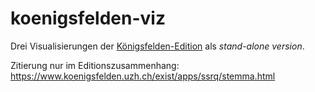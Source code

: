 # koenigsfelden-viz

Drei Visualisierungen der [Königsfelden-Edition](https://www.koenigsfelden.uzh.ch) als *stand-alone version*.

Zitierung nur im Editionszusammenhang: https://www.koenigsfelden.uzh.ch/exist/apps/ssrq/stemma.html